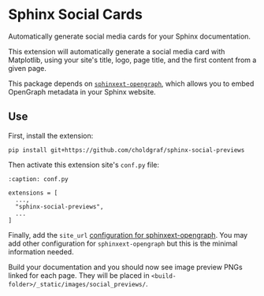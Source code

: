 # Sphinx Social Cards

Automatically generate social media cards for your Sphinx documentation.

This extension will automatically generate a social media card with Matplotlib, using your site's title, logo, page title, and the first content from a given page.

This package depends on [`sphinxext-opengraph`](https://github.com/wpilibsuite/sphinxext-opengraph), which allows you to embed OpenGraph metadata in your Sphinx website.

## Use

First, install the extension:

```
pip install git+https://github.com/choldgraf/sphinx-social-previews
```

Then activate this extension site's `conf.py` file:

```{code-block} python
:caption: conf.py

extensions = [
  ...,
  "sphinx-social-previews",
  ...
]
```

Finally, add the `site_url` [configuration for sphinxext-opengraph](https://github.com/wpilibsuite/sphinxext-opengraph#options).
You may add other configuration for `sphinxext-opengraph` but this is the minimal information needed.

Build your documentation and you should now see image preview PNGs linked for each page.
They will be placed in `<build-folder>/_static/images/social_previews/`.
